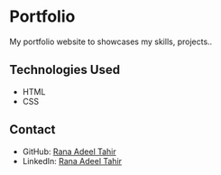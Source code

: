 # Portfolio

My portfolio website to showcases my skills, projects..

## Technologies Used

- HTML
- CSS

## Contact

- GitHub: [Rana Adeel Tahir](https://github.com/Holy-Morphism)
- LinkedIn: [Rana Adeel Tahir](https://www.linkedin.com/in/ranaadeeltahir/)
